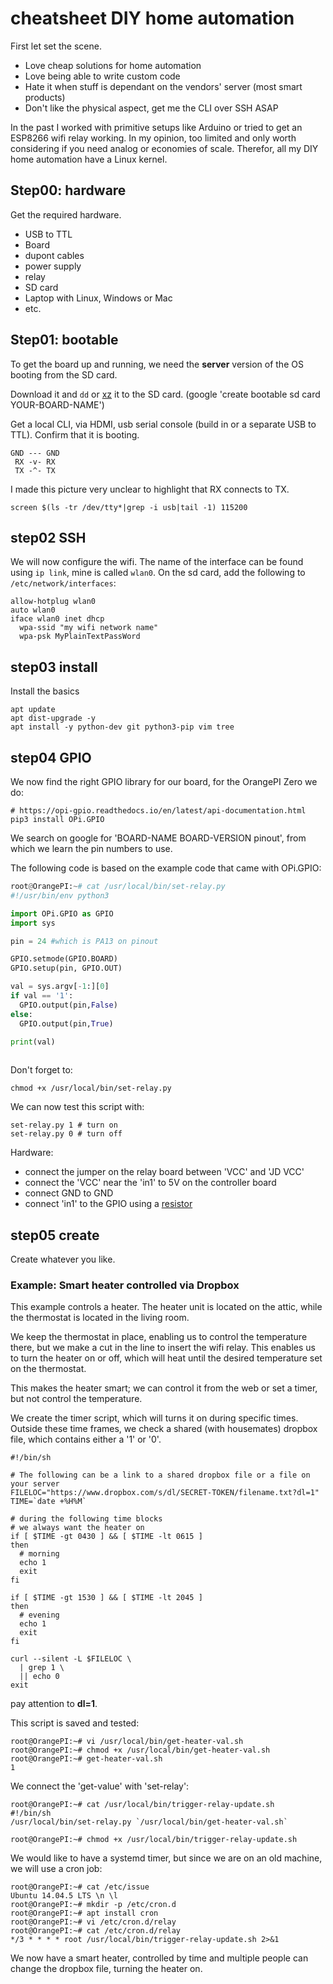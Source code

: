 # cheatsheet DIY home automation

First let set the scene.
+ Love cheap solutions for home automation
+ Love being able to write custom code
+ Hate it when stuff is dependant on the vendors' server (most smart products)
+ Don't like the physical aspect, get me the CLI over SSH ASAP

In the past I worked with primitive setups like Arduino
or tried to get an ESP8266 wifi relay working.
In my opinion,
too limited and only worth considering if you need analog or economies of scale.
Therefor, all my DIY home automation have a Linux kernel.

## Step00: hardware

Get the required hardware.

+ USB to TTL
+ Board
+ dupont cables
+ power supply
+ relay
+ SD card
+ Laptop with Linux, Windows or Mac
+ etc.

## Step01: bootable

To get the board up and running,
we need the **server** version of the OS booting from the SD card.

Download it and `dd` or [xz](http://www.armhf.com/getting-started-with-ubuntu-img-file/)
it to the SD card.
(google 'create bootable sd card YOUR-BOARD-NAME')

Get a local CLI, via HDMI, usb serial console (build in or a separate USB to TTL).
Confirm that it is booting.
```
GND --- GND
 RX -v- RX
 TX -^- TX
```
I made this picture very unclear to highlight that RX connects to TX.

```
screen $(ls -tr /dev/tty*|grep -i usb|tail -1) 115200
```

## step02 SSH

We will now configure the wifi.
The name of the interface can be found using `ip link`,
mine is called `wlan0`.
On the sd card, add the following to `/etc/network/interfaces`:
```
allow-hotplug wlan0
auto wlan0
iface wlan0 inet dhcp
  wpa-ssid "my wifi network name"
  wpa-psk MyPlainTextPassWord

```

## step03 install 

Install the basics

```
apt update
apt dist-upgrade -y
apt install -y python-dev git python3-pip vim tree
```

## step04 GPIO

We now find the right GPIO library for our board,
for the OrangePI Zero we do:
```
# https://opi-gpio.readthedocs.io/en/latest/api-documentation.html
pip3 install OPi.GPIO
```
We search on google for 'BOARD-NAME BOARD-VERSION pinout',
from which we learn the pin numbers to use.

The following code is based on the example code that came with OPi.GPIO:
```python
root@OrangePI:~# cat /usr/local/bin/set-relay.py 
#!/usr/bin/env python3

import OPi.GPIO as GPIO
import sys

pin = 24 #which is PA13 on pinout

GPIO.setmode(GPIO.BOARD)
GPIO.setup(pin, GPIO.OUT)

val = sys.argv[-1:][0]
if val == '1':
  GPIO.output(pin,False)
else:
  GPIO.output(pin,True)

print(val)
 
```

Don't forget to:
```shell
chmod +x /usr/local/bin/set-relay.py
```

We can now test this script with:
```shell
set-relay.py 1 # turn on
set-relay.py 0 # turn off
```

Hardware:
- connect the jumper on the relay board between 'VCC' and 'JD VCC'
- connect the 'VCC' near the 'in1' to 5V on the controller board
- connect GND to GND
- connect 'in1' to the GPIO using a [resistor](https://tutorials-raspberrypi.com/raspberry-pi-control-relay-switch-via-gpio/)


## step05 create

Create whatever you like.

### Example: Smart heater controlled via Dropbox

This example controls a heater.
The heater unit is located on the attic,
while the thermostat is located in the living room.

We keep the thermostat in place,
enabling us to control the temperature there,
but we make a cut in the line to insert the wifi relay.
This enables us to turn the heater on or off,
which will heat until the desired temperature set on the thermostat.

This makes the heater smart;
we can control it from the web or set a timer,
but not control the temperature.

We create the timer script,
which will turns it on during specific times.
Outside these time frames,
we check a shared (with housemates) dropbox file,
which contains either a '1' or '0'.

```
#!/bin/sh

# The following can be a link to a shared dropbox file or a file on your server
FILELOC="https://www.dropbox.com/s/dl/SECRET-TOKEN/filename.txt?dl=1"
TIME=`date +%H%M`

# during the following time blocks
# we always want the heater on
if [ $TIME -gt 0430 ] && [ $TIME -lt 0615 ]
then
  # morning
  echo 1
  exit
fi

if [ $TIME -gt 1530 ] && [ $TIME -lt 2045 ]
then
  # evening
  echo 1
  exit
fi

curl --silent -L $FILELOC \
  | grep 1 \
  || echo 0
exit

```
pay attention to **dl=1**.

This script is saved and tested:
```
root@OrangePI:~# vi /usr/local/bin/get-heater-val.sh
root@OrangePI:~# chmod +x /usr/local/bin/get-heater-val.sh
root@OrangePI:~# get-heater-val.sh
1
```


We connect the 'get-value' with 'set-relay':
```
root@OrangePI:~# cat /usr/local/bin/trigger-relay-update.sh
#!/bin/sh
/usr/local/bin/set-relay.py `/usr/local/bin/get-heater-val.sh`

root@OrangePI:~# chmod +x /usr/local/bin/trigger-relay-update.sh
```


We would like to have a systemd timer,
but since we are on an old machine,
we will use a cron job:
```
root@OrangePI:~# cat /etc/issue
Ubuntu 14.04.5 LTS \n \l
root@OrangePI:~# mkdir -p /etc/cron.d
root@OrangePI:~# apt install cron
root@OrangePI:~# vi /etc/cron.d/relay
root@OrangePI:~# cat /etc/cron.d/relay 
*/3 * * * * root /usr/local/bin/trigger-relay-update.sh 2>&1
```

We now have a smart heater,
controlled by time and multiple people can change the dropbox file,
turning the heater on.

